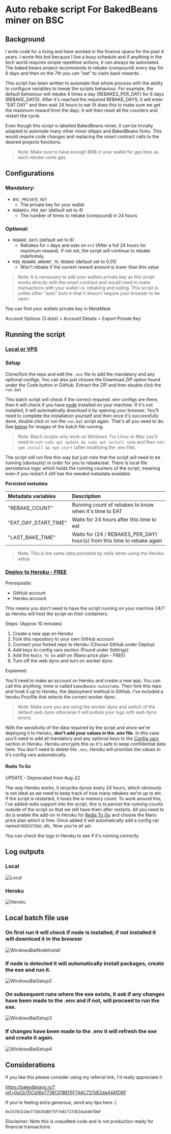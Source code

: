 # Auto rebake script For BakedBeans miner on BSC

## Background

I write code for a living and have worked in the finance space for the past 4 years. I wrote this bot because I live a busy schedule and if anything in the tech world requires simple repetitive actions, it can always be automated. The baked beans project recommends to rebake (compound) every day for 6 days and then on the 7th you can "eat" to claim back rewards. 

This script has been written to automate that whole process with the ability to configure variables to tweak the scripts behaviour. For example, the default behaviour will rebake 4 times a day (REBAKES_PER_DAY) for 6 days (REBAKE_DAYS). After it's reached the required REBAKE_DAYS, it will enter "EAT DAY" and then wait 24 hours to eat (It does this to make sure we get the maximum reward from the day). It will then reset all the counters and restart the cycle. 

Even though this script is labelled BakedBeans miner, it can be trivially adapted to automate many other miner dApps and BakedBeans forks. This would require code changes and replacing the smart contract calls to the desired projects functions.

> Note: Make sure to have enough BNB in your wallet for gas fees as each rebake costs gas.

## Configurations

### Mandatory:
- `BSC_PRIVATE_KEY`
    - The private key for your wallet
- `REBAKES_PER_DAY` (default set to 4)
    - The number of times to rebake (compound) in 24 hours

### Optional:
- `REBAKE_DAYS` (default set to 6)
    - Rebakes for `n` days and eats on `n+1` (After a full 24 hours for maximum reward). If not set, the script will continue to rebake indefinitely. 
- `MIN_REWARD_AMOUNT_TO_REBAKE` (default set to 0.01)
    - Won't rebake if the current reward amount is lower than this value

> Note: It is necessary to add your wallets private key as this script works directly with the smart contract and would need to make transactions with your wallet i.e. rebaking and eating. This script is unlike other "auto" bots in that it doesn't require your browser to be open. 

You can find your wallets private key in MetaMask 

Account Options (3 dots) > Account Details > Export Private Key

## Running the script

### <ins>Local or VPS</ins>

### Setup

Clone/fork the repo and edit the `.env` file to add the mandatory and any optional configs. You can also just choose the Download ZIP option found under the Code button in GitHub. Extract the ZIP and then double click the `run.bat`

This batch script will check if the correct required .env configs are there, then it will check if you have [node](https://nodejs.org/en/) installed on your machine. If it's not installed, it will automatically download it by opening your browser. You'll need to complete the installation yourself and then once it's successfully done, double click or run the `run.bat` script again. That's all you need to do. See [below](#local-batch-file-use) for images of the batch file running.

> Note: Batch scripts only work on Windows. For Linux or Mac you'll need to run: `sudo apt update && sudo apt install node` and then run: `npm install && npm start` (after modifying the .env file).

The script will run fine this way but just note that the script will need to be running (obviously) in order for you to rebake/eat. There is local file persistence logic which holds the running counters of the script, meaning even if you restart it still has the needed metadata available.

<b>Persisted metadata</b>

|Metadata variables|Description|
|:-------------|:-----------------------------------------|
|"REBAKE_COUNT"|Running count of rebakes to know when it's time to EAT|
|"EAT_DAY_START_TIME"|Waits for 24 hours after this time to eat|
|"LAST_BAKE_TIME"| Waits for (24 / REBAKES_PER_DAY) hour(s) from this time to rebake again|

> Note: This is the same data persisted by redis when using the Heroku setup

### <ins>Deploy to Heroku - FREE</ins>

Prerequisite: 
- GitHub account
- Heroku account

This means you don't need to have the script running on your machine 24/7 as Heroku will host the script on their containers.

Steps: (Approx 10 minutes)
1. Create a new app on Heroku
2. Fork this repository to your own GitHub account
3. Connect your forked repo to Heroku (Choose GitHub under Deploy)
4. Add keys to config vars section (Found under Settings)
5. Add the `Redis To Go` add-on (Nano price plan - FREE)
6. Turn off the web dyno and turn on worker dyno

Explained:

You'll need to make an account on Heroku and create a new app. You can call this anything, mine is called `bakedbeans-autostake`. Then fork this repo and hook it up to Heroku, the deployment method is GitHub. I've included a heroku Procfile that selects the correct worker dyno. 

> Note: Make sure you are using the worker dyno and switch of the default web dyno otherwise it will pollute your logs with web dyno errors.

With the sensitivity of the data required by the script and since we're deploying it to Heroku, <b>don't add your values in the .env file</b>. In this case you'll need to add all mandatory and any optional keys to the [Config vars](https://devcenter.heroku.com/articles/config-vars) section in Heroku. Heroku encrypts this so it's safe to keep confidential data here. You don't need to delete the `.env`, Heroku will prioritise the values in it's config vars automatically.

#### <b>Redis To Go</b>

UPDATE - Deprecated from Aug-22

The way Heroku works, it recycles dynos every 24 hours, which obviously is not ideal as we need to keep track of how many rebakes we're up to etc. If the script is restarted, it loses the in memory count. To work around this, I've added redis support into the script, this is to persist the running counts outside of the script so that we still have them after restarts. All you need to do is enable the add-on in Heroku for [Redis To Go](https://elements.heroku.com/addons/redistogo) and choose the Nano price plan which is free. Once added it will automatically add a config var named `REDISTOGO_URL`. Now you're all set.

You can check the logs in Heroku to see if it's running correctly.

## Log outputs
### Local
![Local](images/LocalLogOutput.png)
### Heroku
![Heroku](images/HerokuLogOutput.png)

## Local batch file use

### On first run it will check if node is installed, if not installed it will download it in the browser
![WindowsBatNodeInstall](images/WindowsBatSetupNodeInstall.png)

### If node is detected it will automatically install packages, create the exe and run it.
![WindowsBatSetup2](images/WindowsBatSetup1.png)

### On subsequent runs where the exe exists, it ask if any changes have been made to the .env and if not, will proceed to run the exe.
![WindowsBatSetup3](images/WindowsBatSetup2.png)

### If changes have been made to the .env it will refresh the exe and create it again.
![WindowsBatSetup4](images/WindowsBatSetup3.png)


## Considerations

If you like this please consider using my referral link, I'd really appreciate it

https://bakedbeans.io/?ref=0xCb7DCb16e7738C01BEf5F74AC727dE2da44AfD6F

If you're feeling extra generous, send any tips here :) 

`0xCb7DCb16e7738C01BEf5F74AC727dE2da44AfD6F`

Disclaimer: Note this is unaudited code and is not production ready for financial transactions.
